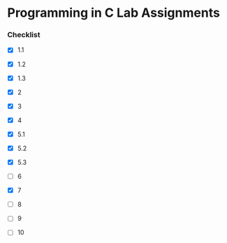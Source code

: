 # Programming in C Lab Assignments

### Checklist
- [x] 1.1

- [x] 1.2
      
- [x] 1.3
      
- [x] 2
      
- [x] 3
      
- [x] 4
  
- [x] 5.1
  
- [x] 5.2

- [x] 5.3

- [ ] 6
  
- [x] 7
      
- [ ] 8
  
- [ ] 9
  
- [ ] 10
  
